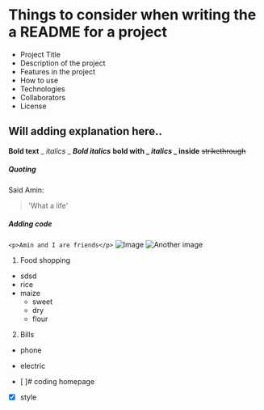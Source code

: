 # Things to consider when writing the a README for a project
 *  Project Title
 *  Description of the project
 *  Features in the project
 *  How to use
 *  Technologies 
 *  Collaborators
 *  License
 
## Will adding explanation here.. ##
**Bold text**
_ _italics_ _
***Bold italics***
**bold with _ _italics_ _ inside**
~~strikethrough~~ 

##### Quoting 
 Said Amin:
 > 'What a life'
##### Adding code
`<p>Amin and I are friends</p>`
![Image](https://myoctocat.com/assets/images/base-octocat.svg)
![Another image](https://github.com/github-light.png#gh-dark-mode-only)
1. Food shopping
  - sdsd
  - rice
  - maize
    * sweet
    * dry
    * flour
  
2. Bills
  - phone
  - electric
 
 
 - [ ]# coding homepage
 - [x] style 
 
